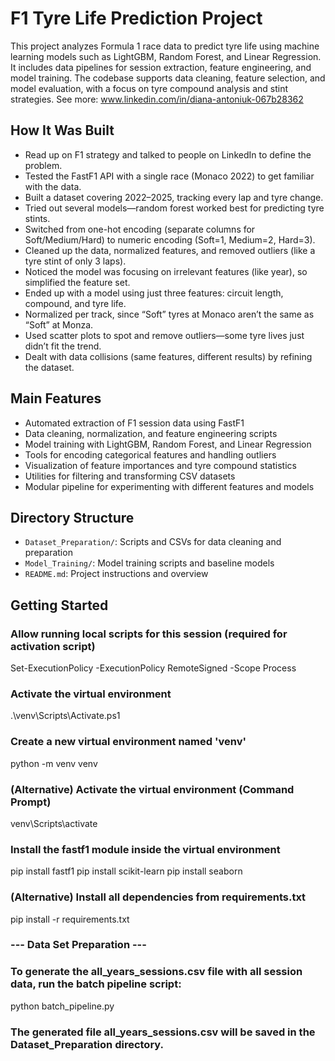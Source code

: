 # F1 Tyre Life Prediction Project
This project analyzes Formula 1 race data to predict tyre life using machine learning models such as LightGBM, Random Forest, and Linear Regression. It includes data pipelines for session extraction, feature engineering, and model training. The codebase supports data cleaning, feature selection, and model evaluation, with a focus on tyre compound analysis and stint strategies. See more: www.linkedin.com/in/dіana-antoniuk-067b28362

## How It Was Built
 - Read up on F1 strategy and talked to people on LinkedIn to define the problem.
 - Tested the FastF1 API with a single race (Monaco 2022) to get familiar with the data.
 - Built a dataset covering 2022–2025, tracking every lap and tyre change.
 - Tried out several models—random forest worked best for predicting tyre stints.
 - Switched from one-hot encoding (separate columns for Soft/Medium/Hard) to numeric encoding (Soft=1, Medium=2, Hard=3).
 - Cleaned up the data, normalized features, and removed outliers (like a tyre stint of only 3 laps).
 - Noticed the model was focusing on irrelevant features (like year), so simplified the feature set.
 - Ended up with a model using just three features: circuit length, compound, and tyre life.
 - Normalized per track, since “Soft” tyres at Monaco aren’t the same as “Soft” at Monza.
 - Used scatter plots to spot and remove outliers—some tyre lives just didn’t fit the trend.
 - Dealt with data collisions (same features, different results) by refining the dataset.

## Main Features
- Automated extraction of F1 session data using FastF1
- Data cleaning, normalization, and feature engineering scripts
- Model training with LightGBM, Random Forest, and Linear Regression
- Tools for encoding categorical features and handling outliers
- Visualization of feature importances and tyre compound statistics
- Utilities for filtering and transforming CSV datasets
- Modular pipeline for experimenting with different features and models

## Directory Structure
- `Dataset_Preparation/`: Scripts and CSVs for data cleaning and preparation
- `Model_Training/`: Model training scripts and baseline models
- `README.md`: Project instructions and overview

## Getting Started
### Allow running local scripts for this session (required for activation script)
Set-ExecutionPolicy -ExecutionPolicy RemoteSigned -Scope Process

### Activate the virtual environment
.\venv\Scripts\Activate.ps1

### Create a new virtual environment named 'venv'
python -m venv venv

### (Alternative) Activate the virtual environment (Command Prompt)
venv\Scripts\activate

### Install the fastf1 module inside the virtual environment
pip install fastf1
pip install scikit-learn
pip install seaborn

### (Alternative) Install all dependencies from requirements.txt
pip install -r requirements.txt

### --- Data Set Preparation ---
### To generate the all_years_sessions.csv file with all session data, run the batch pipeline script:
python batch_pipeline.py
### The generated file all_years_sessions.csv will be saved in the Dataset_Preparation directory.



